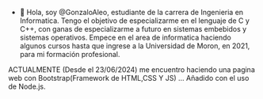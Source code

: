 - 👋 Hola, soy @GonzaloAleo, estudiante de la carrera de Ingenieria en Informatica. Tengo el objetivo de especializarme en el lenguaje de C y C++, con ganas de especializarme a futuro en sistemas embebidos y sistemas operativos.
Empece en el area de informatica haciendo algunos cursos hasta que ingrese a la Universidad de Moron, en 2021, para mi formación profesional.

ACTUALMENTE (Desde el 23/06/2024) me encuentro haciendo una pagina web con Bootstrap(Framework de HTML,CSS Y JS) ... Añadido con el uso de Node.js.
